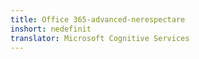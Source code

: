 ```yaml
---
title: Office 365-advanced-nerespectare
inshort: nedefinit
translator: Microsoft Cognitive Services
---
```




